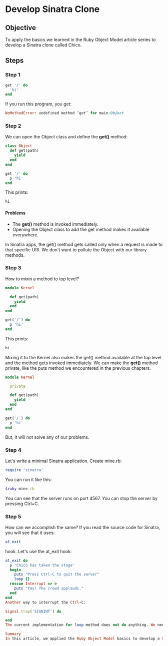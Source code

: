 # Develop Sinatra Clone

## Objective

To apply the basics we learned in the Ruby Object Model article series to develop a Sinatra clone called Chico.

## Steps

### Step 1

```ruby
get '/' do
  'hi'
end
```

If you run this program, you get:

```ruby
NoMethodError: undefined method ‘get’ for main:Object
```

### Step 2

We can open the Object class and define the **get()** method:

```ruby
class Object
  def get(path)
    yield
  end
end

get '/' do
  p 'hi'
end
```

This prints: 

```ruby
hi
```

#### Problems

* The **get()** method is invoked immediately.
* Opening the Object class to add the get method makes it available everywhere.

In Sinatra apps, the get() method gets called only when a request is made to that specific URI. We don't want to pollute the Object with our library methods.

### Step 3

How to mixin a method to top level?

```ruby
module Kernel

  def get(path)
    yield
  end
end

get('/') do
  p 'hi'
end
```

This prints: 

```ruby
hi
```

Mixing it to the Kernel also makes the get() method available at the top level and the method gets invoked immediately. We can make the **get()** method private, like the puts method we encountered in the previous chapters.

```ruby
module Kernel

  private

  def get(path)
    yield
  end
end

get('/') do
  p 'hi'
end
```

But, it will not solve any of our problems.

### Step 4

Let's write a minimal Sinatra application. Create mine.rb:

```ruby
require 'sinatra'
```

You can run it like this:

```ruby
$ruby mine.rb
```

You can see that the server runs on port 4567. You can stop the server by pressing Ctrl+C.

### Step 5

How can we accomplish the same? If you read the source code for Sinatra, you will see that it uses:

```ruby
at_exit
```

hook. Let's use the at_exit hook:

```ruby
at_exit do 
  p 'Chico has taken the stage' 
  begin
    puts "Press Ctrl-C to quit the server"
    loop {}
  rescue Interrupt => e
    puts "Yay! The crowd applauds."
  end
end
Another way to interrupt the Ctrl-C:

Signal.trap('SIGNINT') do

end 
The current implementation for loop method does not do anything. We need to listen for incoming requests and call the corresponding methods defined by the developer. We will discuss it in upcoming articles.

Summary
In this article, we applied the Ruby Object Model basics to develop a Sinatra Clone.